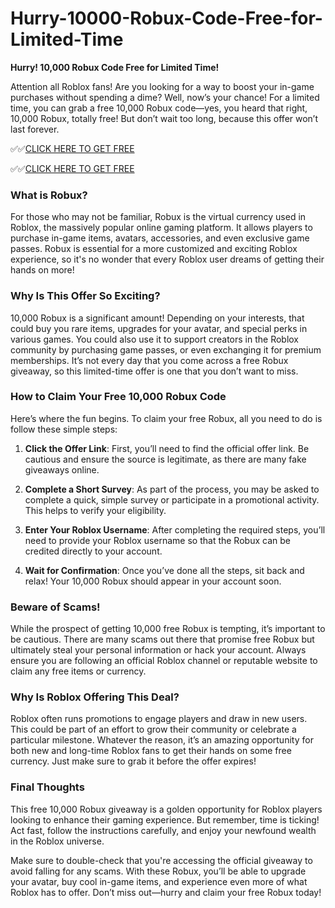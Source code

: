 # Hurry-10000-Robux-Code-Free-for-Limited-Time

**Hurry! 10,000 Robux Code Free for Limited Time!**

Attention all Roblox fans! Are you looking for a way to boost your in-game purchases without spending a dime? Well, now’s your chance! For a limited time, you can grab a free 10,000 Robux code—yes, you heard that right, 10,000 Robux, totally free! But don’t wait too long, because this offer won’t last forever.

✅✅[CLICK HERE TO GET FREE](https://tinyurl.com/f5a9kmyc)

✅✅[CLICK HERE TO GET FREE](https://tinyurl.com/f5a9kmyc)

### What is Robux?

For those who may not be familiar, Robux is the virtual currency used in Roblox, the massively popular online gaming platform. It allows players to purchase in-game items, avatars, accessories, and even exclusive game passes. Robux is essential for a more customized and exciting Roblox experience, so it's no wonder that every Roblox user dreams of getting their hands on more!

### Why Is This Offer So Exciting?

10,000 Robux is a significant amount! Depending on your interests, that could buy you rare items, upgrades for your avatar, and special perks in various games. You could also use it to support creators in the Roblox community by purchasing game passes, or even exchanging it for premium memberships. It’s not every day that you come across a free Robux giveaway, so this limited-time offer is one that you don’t want to miss.

### How to Claim Your Free 10,000 Robux Code

Here’s where the fun begins. To claim your free Robux, all you need to do is follow these simple steps:

1. **Click the Offer Link**: First, you’ll need to find the official offer link. Be cautious and ensure the source is legitimate, as there are many fake giveaways online.
   
2. **Complete a Short Survey**: As part of the process, you may be asked to complete a quick, simple survey or participate in a promotional activity. This helps to verify your eligibility.

3. **Enter Your Roblox Username**: After completing the required steps, you’ll need to provide your Roblox username so that the Robux can be credited directly to your account.

4. **Wait for Confirmation**: Once you’ve done all the steps, sit back and relax! Your 10,000 Robux should appear in your account soon.

### Beware of Scams!

While the prospect of getting 10,000 free Robux is tempting, it’s important to be cautious. There are many scams out there that promise free Robux but ultimately steal your personal information or hack your account. Always ensure you are following an official Roblox channel or reputable website to claim any free items or currency.

### Why Is Roblox Offering This Deal?

Roblox often runs promotions to engage players and draw in new users. This could be part of an effort to grow their community or celebrate a particular milestone. Whatever the reason, it’s an amazing opportunity for both new and long-time Roblox fans to get their hands on some free currency. Just make sure to grab it before the offer expires!

### Final Thoughts

This free 10,000 Robux giveaway is a golden opportunity for Roblox players looking to enhance their gaming experience. But remember, time is ticking! Act fast, follow the instructions carefully, and enjoy your newfound wealth in the Roblox universe.

Make sure to double-check that you're accessing the official giveaway to avoid falling for any scams. With these Robux, you’ll be able to upgrade your avatar, buy cool in-game items, and experience even more of what Roblox has to offer. Don’t miss out—hurry and claim your free Robux today!
